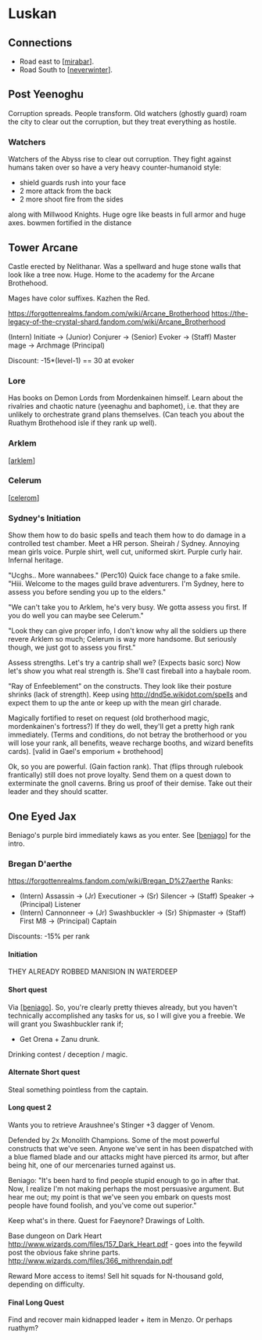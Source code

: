 # Luskan

## Connections
- Road east to [[mirabar]].
- Road South to [[neverwinter]].

## Post Yeenoghu
Corruption spreads. People transform. Old watchers (ghostly guard) roam the city to clear out the corruption, but they treat everything as hostile.

### Watchers
Watchers of the Abyss rise to clear out corruption.
They fight against humans taken over so have a very heavy counter-humanoid style:
- shield guards rush into your face
- 2 more attack from the back
- 2 more shoot fire from the sides

along with Millwood Knights. Huge ogre like beasts in full armor and huge axes.
bowmen fortified in the distance

## Tower Arcane
Castle erected by Nelithanar. Was a spellward and huge stone walls that look like a tree now. Huge. Home to the academy for the Arcane Brothehood.

Mages have color suffixes. Kazhen the Red.

https://forgottenrealms.fandom.com/wiki/Arcane_Brotherhood
https://the-legacy-of-the-crystal-shard.fandom.com/wiki/Arcane_Brotherhood

(Intern) Initiate -> (Junior) Conjurer -> (Senior) Evoker -> (Staff) Master mage -> Archmage (Principal)

Discount: -15*(level-1) == 30 at evoker

### Lore
Has books on Demon Lords from Mordenkainen himself.
Learn about the rivalries and chaotic nature (yeenaghu and baphomet), i.e. that they are unlikely to orchestrate grand plans themselves.
(Can teach you about the Ruathym Brothehood isle if they rank up well).

### Arklem
[[arklem]]

### Celerum
[[celerom]]

### Sydney's Initiation
Show them how to do basic spells and teach them how to do damage in a controlled test chamber. Meet a HR person. Sheirah / Sydney. Annoying mean girls voice. Purple shirt, well cut, uniformed skirt. Purple curly hair. Infernal heritage.

"Ucghs.. More wannabees." (Perc10) Quick face change to a fake smile. "Hiii. Welcome to the mages guild brave adventurers. I'm Sydney, here to assess you before sending you up to the elders."

"We can't take you to Arklem, he's very busy. We gotta assess you first. If you do well you can maybe see Celerum."

"Look they can give proper info, I don't know why all the soldiers up there revere Arklem so much; Celerum is way more handsome. But seriously though, we just got to assess you first."

Assess strengths. Let's try a cantrip shall we? (Expects basic sorc)
Now let's show you what real strength is. She'll cast fireball into a haybale room.

"Ray of Enfeeblement" on the constructs. They look like their posture shrinks (lack of strength).
Keep using http://dnd5e.wikidot.com/spells and expect them to up the ante or keep up with the mean girl charade.

Magically fortified to reset on request (old brotherhood magic, mordenkainen's fortress?)
If they do well, they'll get a pretty high rank immediately.
(Terms and conditions, do not betray the brotherhood or you will lose your rank, all benefits, weave recharge booths, and wizard benefits cards). [valid in Gael's emporium + brothehood]

Ok, so you are powerful. (Gain faction rank). That (flips through rulebook frantically) still does not prove loyalty.
Send them on a quest down to exterminate the gnoll caverns. Bring us proof of their demise. Take out their leader and they should scatter.

## One Eyed Jax
Beniago's purple bird immediately kaws as you enter.
See [[beniago]] for the intro.

### Bregan D'aerthe
https://forgottenrealms.fandom.com/wiki/Bregan_D%27aerthe
Ranks:
- (Intern) Assassin -> (Jr) Executioner -> (Sr) Silencer -> (Staff) Speaker -> (Principal) Listener
- (Intern) Cannonneer -> (Jr) Swashbuckler -> (Sr) Shipmaster -> (Staff) First M8 -> (Principal) Captain

Discounts: -15% per rank

#### Initiation
THEY ALREADY ROBBED MANISION IN WATERDEEP

#### Short quest
Via [[beniago]].
So, you're clearly pretty thieves already, but you haven't technically accomplished any tasks for us, so I will give you a freebie. We will grant you Swashbuckler rank if;
- Get Orena + Zanu drunk.

Drinking contest / deception / magic.

#### Alternate Short quest
Steal something pointless from the captain.

#### Long quest 2
Wants you to retrieve Araushnee's Stinger +3 dagger of Venom.

Defended by 2x Monolith Champions. Some of the most powerful constructs that we've seen. Anyone we've sent in has been dispatched with a blue flamed blade and our attacks might have pierced its armor, but after being hit, one of our mercenaries turned against us.

Beniago: "It's been hard to find people stupid enough to go in after that. Now, I realize I'm not making perhaps the most persuasive argument. But hear me out; my point is that we've seen you embark on quests most people have found foolish, and you've come out superior."

Keep what's in there. Quest for Faeynore? Drawings of Lolth.

Base dungeon on Dark Heart http://www.wizards.com/files/157_Dark_Heart.pdf - goes into the feywild post the obvious fake shrine parts.
http://www.wizards.com/files/366_mithrendain.pdf

Reward
More access to items!
Sell hit squads for N-thousand gold, depending on difficulty.

#### Final Long Quest
Find and recover main kidnapped leader + item in Menzo.
Or perhaps ruathym?

[//begin]: # "Autogenerated link references for markdown compatibility"
[mirabar]: mirabar "Mirabar"
[neverwinter]: neverwinter "Neverwinter"
[arklem]: ../npcs/arklem "Arklem Greeth"
[celerom]: ../npcs/celerom "Celerum"
[beniago]: ../npcs/beniago "Beniago"
[//end]: # "Autogenerated link references"
